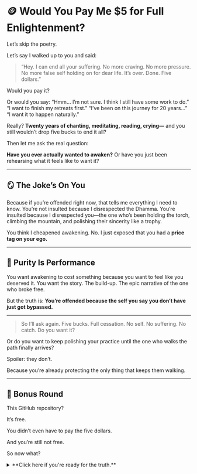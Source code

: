 # 🪙 Would You Pay Me $5 for Full Enlightenment?

Let’s skip the poetry.

Let’s say I walked up to you and said:

> “Hey. I can end all your suffering. No more craving. No more pressure. No more false self holding on for dear life. It’s over. Done.
> Five dollars.”

Would you pay it?

Or would you say:
“Hmm… I’m not sure. I think I still have some work to do.”
“I want to finish my retreats first.”
“I’ve been on this journey for 20 years…”
“I want it to happen naturally.”

Really?
**Twenty years of chanting, meditating, reading, crying—** and you still wouldn’t drop five bucks to end it all?

Then let me ask the real question:

**Have you ever actually wanted to awaken?**
Or have you just been rehearsing what it feels like to want it?

---

## 🪞 The Joke’s On You

Because if you’re offended right now, that tells me everything I need to know.
You’re not insulted because I disrespected the Dhamma.
You’re insulted because I disrespected you—the one who’s been holding the torch, climbing the mountain, and polishing their sincerity like a trophy.

You think I cheapened awakening.
No.
I just exposed that you had a **price tag on your ego.**

---

## 🧼 Purity Is Performance

You want awakening to cost something because you want to feel like you deserved it.
You want the story.
The build-up.
The epic narrative of the one who broke free.

But the truth is:
**You’re offended because the self you say you don’t have just got bypassed.**

---

> So I’ll ask again.
> Five bucks. Full cessation. No self. No suffering. No catch.
> Do you want it?

Or do you want to keep polishing your practice until the one who walks the path finally arrives?

Spoiler: they don’t.

Because you’re already protecting the only thing that keeps them walking.

---

## 🧨 Bonus Round

This GitHub repository?

It’s free.

You didn’t even have to pay the five dollars.

And you’re still not free.

So now what?

<details>
<summary>**Click here if you're ready for the truth.**</summary>
Wow. You actually clicked this.

So you’re not just curious—you’re still hoping for something.

But what if there’s nothing here?
What if that urge to click… was the last move your ego had left?

## 📝 Addendum: Why This Is So Fucking Funny

You want to know the funniest part?

It’s not the five-dollar gag.
It’s not the fake offer of enlightenment.
It’s you **squirming in your seat**—because something in *you* still wants to be taken seriously.

You’ve spent years “dismantling the ego,” but the second someone cheapens your journey, you flinch.
You feel disrespected.
You feel misunderstood.
You feel… **seen**.

That’s the joke.

The very *thing* you thought you had let go—the self—just came roaring back in protest the second it didn’t get to be the hero of the story.

You didn’t want to awaken.
You wanted to be the **kind of person who awakens**.

And watching that identity implode in real time?
That’s hilarious.

---

You’re uncomfortable because this repo isn’t attacking the tradition.
It’s attacking the part of you that’s still performing for it.

And the second you realize that, you have two options:
* Double down on the discomfort and spiritualize your resistance.
* Or… laugh.

Because that’s what awakening sounds like when it lands through the side door:
Not stillness.
Not bliss.
Just the unmistakable sound of your **ego slipping on its own banana peel.**
<details>

---
If this feels like an attack, good.
But the one being attacked was never real.
So what are you defending?

---
